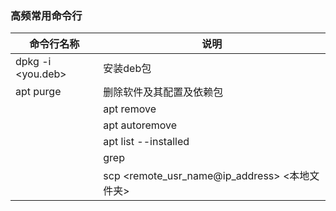 ### 高频常用命令行
|命令行名称|说明|
|---|---|
|dpkg -i <you.deb>|安装deb包
| apt purge <package name> | 删除软件及其配置及依赖包
	| apt remove <package name> | 删除软件（保留配置及依赖包）
	| apt autoremove <package name> | 删除当前不需要的依赖包
	| apt list --installed| 列出已安装软件包
	| grep <string> | 搜索文本
	| scp <remote_usr_name@ip_address> <本地文件夹> | 将远程电脑中的制定文文件拷贝到本地，反过来则是推送（若是文件夹，则加参数-r）
	
